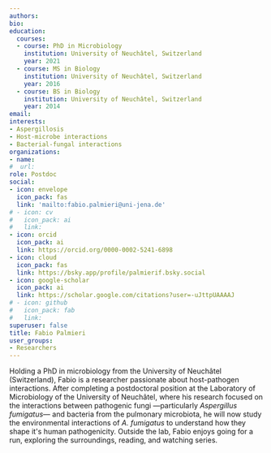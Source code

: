 ```yaml
---
authors:
bio: 
education:
  courses:
  - course: PhD in Microbiology
    institution: University of Neuchâtel, Switzerland 
    year: 2021
  - course: MS in Biology
    institution: University of Neuchâtel, Switzerland
    year: 2016
  - course: BS in Biology
    institution: University of Neuchâtel, Switzerland
    year: 2014
email: 
interests:
- Aspergillosis
- Host-microbe interactions
- Bacterial-fungal interactions
organizations:
- name:
#  url:
role: Postdoc
social:
- icon: envelope
  icon_pack: fas
  link: 'mailto:fabio.palmieri@uni-jena.de'
# - icon: cv
#   icon_pack: ai
#   link: 
- icon: orcid
  icon_pack: ai
  link: https://orcid.org/0000-0002-5241-6898
- icon: cloud
  icon_pack: fas
  link: https://bsky.app/profile/palmierif.bsky.social
- icon: google-scholar
  icon_pack: ai
  link: https://scholar.google.com/citations?user=-uJttpUAAAAJ
# - icon: github
#   icon_pack: fab
#   link: 
superuser: false
title: Fabio Palmieri
user_groups:
- Researchers
---
```


Holding a PhD in microbiology from the University of Neuchâtel (Switzerland), Fabio is a researcher passionate about host-pathogen interactions. After completing a postdoctoral position at the Laboratory of Microbiology of the University of Neuchâtel, where his research focused on the interactions between pathogenic fungi —particularly *Aspergillus fumigatus*— and bacteria from the pulmonary microbiota, he will now study the environmental interactions of *A. fumigatus* to understand how they shape it's human pathogenicity. Outside the lab, Fabio enjoys going for a run, exploring the surroundings, reading, and watching series.
